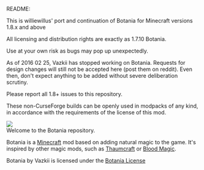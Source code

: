 README:

This is williewillus' port and continuation of Botania for Minecraft versions 1.8.x and above

All licensing and distribution rights are exactly as 1.7.10 Botania.

Use at your own risk as bugs may pop up unexpectedly.

As of 2016 02 25, Vazkii has stopped working on Botania. Requests for design changes will still not be accepted here (post them on reddit). Even then, don't expect anything to be added without severe deliberation scrutiny.

Please report all 1.8+ issues to this repository.

These non-CurseForge builds can be openly used in modpacks of any kind, in accordance with the requirements of the license of this mod.


![](https://github.com/Vazkii/Botania/blob/master/web/img/logo.png)  
Welcome to the Botania repository.  

Botania is a [Minecraft](https://minecraft.net/) mod based on adding natural magic to the game. It's inspired by other magic mods, such as [Thaumcraft](http://www.minecraftforum.net/topic/2011841-) or [Blood Magic](http://www.minecraftforum.net/topic/1899223-).  

Botania by Vazkii is licensed under the [Botania License](http://botaniamod.net/license.php)
